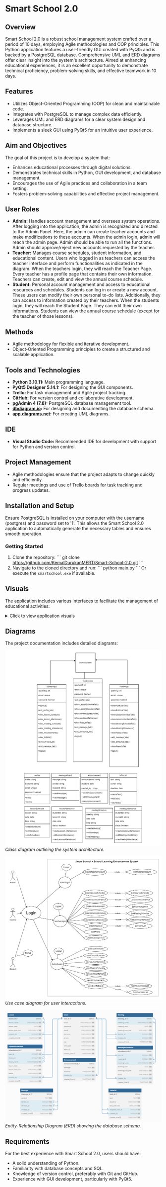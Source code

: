 
# Smart School 2.0

## Overview
Smart School 2.0 is a robust school management system crafted over a period of 10 days, employing Agile methodologies and OOP principles. This Python application features a user-friendly GUI created with PyQt5 and is backed by a PostgreSQL database. Comprehensive UML and ERD diagrams offer clear insight into the system's architecture. Aimed at enhancing educational experiences, it is an excellent opportunity to demonstrate technical proficiency, problem-solving skills, and effective teamwork in 10 days.

## Features
- Utilizes Object-Oriented Programming (OOP) for clean and maintainable code.
- Integrates with PostgreSQL to manage complex data efficiently.
- Leverages UML and ERD diagrams for a clear system design and database structure.
- Implements a sleek GUI using PyQt5 for an intuitive user experience.

## Aim and Objectives
The goal of this project is to develop a system that:
- Enhances educational processes through digital solutions.
- Demonstrates technical skills in Python, GUI development, and database management.
- Encourages the use of Agile practices and collaboration in a team setting.
- Fosters problem-solving capabilities and effective project management.

## User Roles
- **Admin:** Handles account management and oversees system operations. After logging into the application, the admin is recognized and directed to the Admin Panel. Here, the admin can create teacher accounts and make modifications to these accounts. When the admin login, admin will reach the admin page. Admin should be able to run all the functions. Admin should approve/reject new accounts requested by the teacher.
- **Teacher:** Manages course schedules, student information, and educational content. Users who logged in as teachers can access the teacher interface and perform functionalities as indicated in the diagram. When the teachers login, they will reach the Teacher Page. Every teacher has a profile page that contains their own information. Teachers can create, edit and view the annual course schedule.
- **Student:** Personal account management and access to educational resources and schedules. Students can log in or create a new account. These users can modify their own personal to-do lists. Additionally, they can access to information created by their teachers. When the students login, they will reach the Student Page. They can edit their own informations. Students can view the annual course schedule (except for the teacher of those lessons).

## Methods
- Agile methodology for flexible and iterative development.
- Object-Oriented Programming principles to create a structured and scalable application.

## Tools and Technologies
- **Python 3.10.11:** Main programming language.
- **PyQt5 Designer 5.14.1:** For designing the GUI components.
- **Trello:** For task management and Agile project tracking.
- **GitHub:** For version control and collaborative development.
- **pgAdmin 4 (7.8):** PostgreSQL database management tool.
- **[dbdiagram.io](https://dbdiagram.io/d/):** For designing and documenting the database schema.
- **[app.diagrams.net](https://app.diagrams.net/):** For creating UML diagrams.

## IDE
- **Visual Studio Code:** Recommended IDE for development with support for Python and version control.

## Project Management
- Agile methodologies ensure that the project adapts to change quickly and efficiently.
- Regular meetings and use of Trello boards for task tracking and progress updates.

## Installation and Setup
Ensure PostgreSQL is installed on your computer with the username (postgres) and password set to '1'. This allows the Smart School 2.0 application to automatically generate the necessary tables and ensures smooth operation.

### Getting Started
1. Clone the repository:
   \```
   git clone https://github.com/KemalDurukanMERT/Smart-School-2.0.git
   \```
2. Navigate to the cloned directory and run:
   \```
   python main.py
   \```
   Or execute the `smartschool.exe` if available.

## Visuals

The application includes various interfaces to facilitate the management of educational activities:

<details>
  <summary>Click to view application visuals</summary>

   ![Login Screen](visuals/image1.png)
   *Initial login screen for users to access their accounts.*

   ![Student Registration](visuals/image2.png)
   *Student registration interface for creating new student accounts.*

   ![Teacher Registration](visuals/image3.png)
   *Teacher registration interface for creating new teacher accounts.*

   ![User Management](visuals/image4.png)
   *User management interface for editing or deleting user details.*

   ![Lesson Management](visuals/image5.png)
   *Interface for adding or editing lesson details.*

   ![Attendance Details](visuals/image6.png)
   *Attendance details interface for tracking student attendance.*

   ![Meeting Management](visuals/image7.png)
   *Meeting management interface for scheduling and editing meetings.*

   ![Meeting Attendance Details](visuals/image8.png)
   *Interface for adding or editing meeting attendance details.*

   ![Announcement Management](visuals/image9.png)
   *Announcement management interface for creating and editing announcements.*

   ![Task Management](visuals/image10.png)
   *Task management interface for assigning and tracking tasks.*

   ![Report Generation](visuals/image12.png)
   *Reporting interface for generating various reports.*

   ![Profile Editing](visuals/image13.png)
   *Profile editing interface for users to update their personal information.*

   ![Lesson Schedule](visuals/image14.png)
   *View of the lesson schedule interface.*

   ![Lesson Attendance](visuals/image15.png)
   *Lesson attendance records for students.*

   ![Meeting Schedule](visuals/image16.png)
   *Meeting scheduling interface for various school activities.*

   ![Meeting Attendance](visuals/image17.png)
   *Meeting attendance records showing participation status.*

   ![To-Do List](visuals/image18.png)
   *To-Do list interface for students to manage their tasks.*

   ![Announcements](visuals/image19.png)
   *Announcements interface to broadcast important messages.*

   ![Chat Interface](visuals/image20.png)
   *Chat interface for communication between users.*

</details>

## Diagrams
The project documentation includes detailed diagrams:

![Class Diagram](visuals/class_diagram.png)
*Class diagram outlining the system architecture.*

![Use Case Diagram](visuals/use_case_diagram.png)
*Use case diagram for user interactions.*

![ERD Diagram](visuals/erd_diagram.png)
*Entity-Relationship Diagram (ERD) showing the database schema.*

## Requirements
For the best experience with Smart School 2.0, users should have:
- A solid understanding of Python.
- Familiarity with database concepts and SQL.
- Knowledge of version control, preferably with Git and GitHub.
- Experience with GUI development, particularly with PyQt5.
